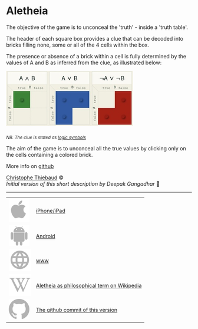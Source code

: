 # Aletheia

The objective of the game is to unconceal the 'truth' - inside a 'truth table'.

The header of each square box provides a clue that can be decoded into bricks filling none, some or all of the 4 cells within the box.

The presence or absence of a brick within a cell is fully determined by the values of A and B as inferred from the clue, as illustrated below:

![example](/HOWTO-example.jpg)

<sub>_NB. The clue is stated as [logic symbols](https://en.wikipedia.org/wiki/List_of_logic_symbols)_</sub>

The aim of the game is to unconceal all the true values ​​by clicking only on the cells containing a colored brick.

<!---
Making mistakes doesn't hurt, but striving for accuracy enhances the overall enjoyment of the game, particularly with the textual and auditory rewards when finished.
-->

More info on [github](https://github.com/cthiebaud/truth/blob/main/README.md)

[Christophe Thiebaud](https://cthiebaud.com/) © <br>_Initial version of this short description by Deepak Gangadhar_ 🙏

---

| | |
|:------|:--------|
| ![Apple App Store](assets/svg/Apple_logo_grey.svg) | [iPhone/iPad](https://apps.apple.com/us/app/aletheia-by-%C3%A6quologica/id6476017817) |
| ![Android App Store](assets/svg/android-svgrepo-com.svg) | [Android](https://play.google.com/apps/testing/com.cthiebaud.aletheia.twa) |
| ![WWW](assets/svg/internet-svgrepo-com.svg) | [www](https://aletheia.cthiebaud.com/) |
| ![aletheia](assets/svg/Wikipedia's_W.svg) |  [Aletheia as philosophical term on Wikipedia ](https://en.wikipedia.org/wiki/Aletheia) |
| ![Github](assets/svg/github.svg) | [The github commit of this version](https://github.com/cthiebaud/truth/commit/{{commit_hash}}) |




